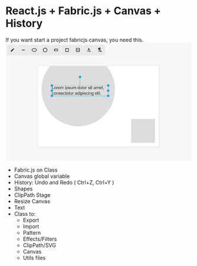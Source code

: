 # React.js + Fabric.js + Canvas + History
If you want start a project fabricjs canvas, you need this.
<img src="/public/assets/images/sample-1.png"/>

* Fabric.js on Class
* Canvas global variable
* History: Undo and Redo ( Ctrl+Z, Ctrl+Y )
* Shapes
* ClipPath Stage
* Resize Canvas
* Text
* Class to: 
  * Export
  * Import
  * Pattern
  * Effects/Filters
  * ClipPath/SVG
  * Canvas
  * Utils files
